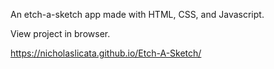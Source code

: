 An etch-a-sketch app made with HTML, CSS, and Javascript.

View project in browser.

https://nicholaslicata.github.io/Etch-A-Sketch/
